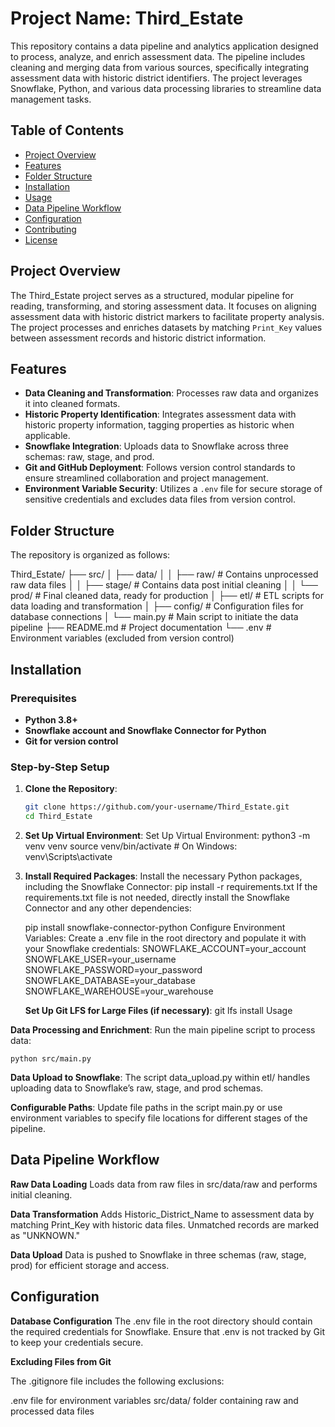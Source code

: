 # Project Name: Third_Estate

This repository contains a data pipeline and analytics application designed to process, analyze, and enrich assessment data. The pipeline includes cleaning and merging data from various sources, specifically integrating assessment data with historic district identifiers. The project leverages Snowflake, Python, and various data processing libraries to streamline data management tasks.

## Table of Contents

- [Project Overview](#project-overview)
- [Features](#features)
- [Folder Structure](#folder-structure)
- [Installation](#installation)
- [Usage](#usage)
- [Data Pipeline Workflow](#data-pipeline-workflow)
- [Configuration](#configuration)
- [Contributing](#contributing)
- [License](#license)

## Project Overview

The Third_Estate project serves as a structured, modular pipeline for reading, transforming, and storing assessment data. It focuses on aligning assessment data with historic district markers to facilitate property analysis. The project processes and enriches datasets by matching `Print_Key` values between assessment records and historic district information.

## Features

- **Data Cleaning and Transformation**: Processes raw data and organizes it into cleaned formats.
- **Historic Property Identification**: Integrates assessment data with historic property information, tagging properties as historic when applicable.
- **Snowflake Integration**: Uploads data to Snowflake across three schemas: raw, stage, and prod.
- **Git and GitHub Deployment**: Follows version control standards to ensure streamlined collaboration and project management.
- **Environment Variable Security**: Utilizes a `.env` file for secure storage of sensitive credentials and excludes data files from version control.

## Folder Structure

The repository is organized as follows:

Third_Estate/
├── src/
│ ├── data/
│ │ ├── raw/ # Contains unprocessed raw data files
│ │ ├── stage/ # Contains data post initial cleaning
│ │ └── prod/ # Final cleaned data, ready for production
│ ├── etl/ # ETL scripts for data loading and transformation
│ ├── config/ # Configuration files for database connections
│ └── main.py # Main script to initiate the data pipeline
├── README.md # Project documentation
└── .env # Environment variables (excluded from version control)

## Installation

### Prerequisites

- **Python 3.8+**
- **Snowflake account and Snowflake Connector for Python**
- **Git for version control**

### Step-by-Step Setup

1. **Clone the Repository**:

   ```bash
   git clone https://github.com/your-username/Third_Estate.git
   cd Third_Estate

   ```

2. **Set Up Virtual Environment**:
   Set Up Virtual Environment:
   python3 -m venv venv
   source venv/bin/activate # On Windows: venv\Scripts\activate

3. **Install Required Packages**:
   Install the necessary Python packages, including the Snowflake Connector:
   pip install -r requirements.txt
   If the requirements.txt file is not needed, directly install the Snowflake Connector and any other dependencies:

   pip install snowflake-connector-python
   Configure Environment Variables: Create a .env file in the root directory and populate it with your Snowflake credentials:
   SNOWFLAKE_ACCOUNT=your_account
   SNOWFLAKE_USER=your_username
   SNOWFLAKE_PASSWORD=your_password
   SNOWFLAKE_DATABASE=your_database
   SNOWFLAKE_WAREHOUSE=your_warehouse

   **Set Up Git LFS for Large Files (if necessary)**:
   git lfs install
   Usage

**Data Processing and Enrichment**:
Run the main pipeline script to process data:

    python src/main.py

**Data Upload to Snowflake**: The script data_upload.py within etl/ handles uploading data to Snowflake’s raw, stage, and prod schemas.

**Configurable Paths**: Update file paths in the script main.py or use environment variables to specify file locations for different stages of the pipeline.

## Data Pipeline Workflow

**Raw Data Loading**
Loads data from raw files in src/data/raw and performs initial cleaning.

**Data Transformation**
Adds Historic_District_Name to assessment data by matching Print_Key with historic data files. Unmatched records are marked as "UNKNOWN."

**Data Upload**
Data is pushed to Snowflake in three schemas (raw, stage, prod) for efficient storage and access.

## Configuration

**Database Configuration**
The .env file in the root directory should contain the required credentials for Snowflake. Ensure that .env is not tracked by Git to keep your credentials secure.

**Excluding Files from Git**

The .gitignore file includes the following exclusions:

.env file for environment variables
src/data/ folder containing raw and processed data files
